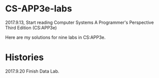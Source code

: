 # CS-APP3e-labs

2017.9.13, Start reading Computer Systems A Programmer's Perspective Third Edition (CS:APP3e)

Here are my solutions for nine labs in CS:APP3e.

# Histories

2017.9.20 Finish Data Lab.